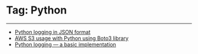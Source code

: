 # Tag: Python

---
- [Python logging in JSON format](../posts/python-json-logging.md)
- [AWS S3 usage with Python using Boto3 library](../posts/aws-s3-usage-python-boto3.md)
- [Python logging — a basic implementation](../posts/python-logging-basic-implementation.md)